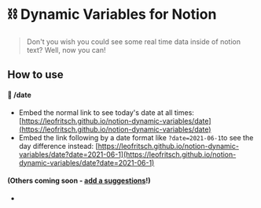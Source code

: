 # ⛓️ Dynamic Variables for Notion
> Don't you wish you could see some real time data inside of notion text?
Well, now you can!

## How to use
#### 📅 /date
* Embed the normal link to see today's date at all times: [https://leofritsch.github.io/notion-dynamic-variables/date](https://leofritsch.github.io/notion-dynamic-variables/date)
* Embed the link following by a date format like `?date=2021-06-1`to see the day difference instead: [https://leofritsch.github.io/notion-dynamic-variables/date?date=2021-06-1](https://leofritsch.github.io/notion-dynamic-variables/date?date=2021-06-1)
#### (Others coming soon - [add a suggestions](https://github.com/leofritsch/notion-dynamic-variables/issues/new)!)
* 
